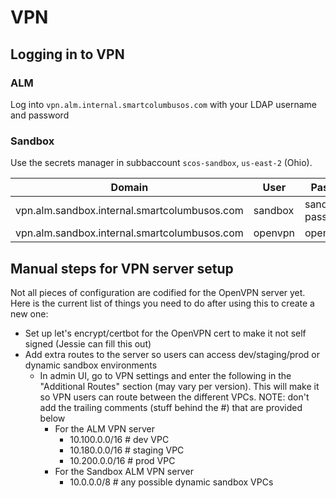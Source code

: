 # VPN


## Logging in to VPN


### ALM

Log into `vpn.alm.internal.smartcolumbusos.com` with your LDAP username and password

### Sandbox

Use the secrets manager in subbaccount `scos-sandbox`, `us-east-2` (Ohio).

Domain | User | Password Secret Name
--- | --- | ---
vpn.alm.sandbox.internal.smartcolumbusos.com | sandbox | sandbox-ldap-user-password
vpn.alm.sandbox.internal.smartcolumbusos.com | openvpn | openvpn_admin_password

## Manual steps for VPN server setup

Not all pieces of configuration are codified for the OpenVPN server yet. Here is the current list of things you need to do after using this to create a new one:
- Set up let's encrypt/certbot for the OpenVPN cert to make it not self signed (Jessie can fill this out)
- Add extra routes to the server so users can access dev/staging/prod or dynamic sandbox environments
  - In admin UI, go to VPN settings and enter the following in the "Additional Routes" section (may vary per version). This will make it so VPN users can route between the different VPCs. NOTE: don't add the trailing comments (stuff behind the #) that are provided below
    - For the ALM VPN server
      - 10.100.0.0/16  # dev VPC
      - 10.180.0.0/16  # staging VPC
      - 10.200.0.0/16  # prod VPC
    - For the Sandbox ALM VPN server
      - 10.0.0.0/8 # any possible dynamic sandbox VPCs
